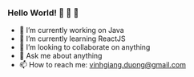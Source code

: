 ### Hello World! 🙈 🙉 🙊

- 🔭 I’m currently working on Java
- 🌱 I’m currently learning ReactJS
- 👯 I’m looking to collaborate on anything
- 💬 Ask me about anything
- 📫 How to reach me: vinhgiang.duong@gmail.com
